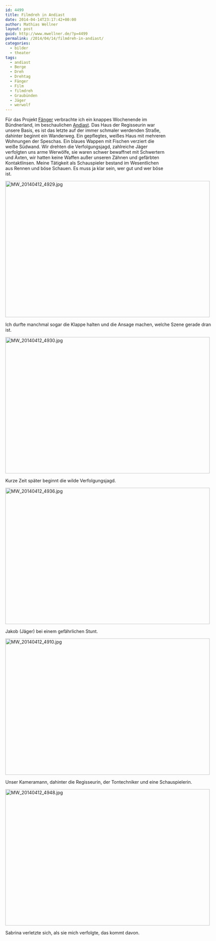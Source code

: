 ```yaml
---
id: 4499
title: Filmdreh in Andiast
date: 2014-04-14T23:17:42+00:00
author: Mathias Wellner
layout: post
guid: http://www.mwellner.de/?p=4499
permalink: /2014/04/14/filmdreh-in-andiast/
categories:
  - bilder
  - theater
tags:
  - andiast
  - Berge
  - Dreh
  - Drehtag
  - Fänger
  - Film
  - filmdreh
  - Graubünden
  - Jäger
  - werwolf
---
```

Für das Projekt [Fänger](https://www.facebook.com/faenger?fref=ts) verbrachte ich ein knappes Wochenende im Bündnerland, im beschaulichen [Andiast](http://de.wikipedia.org/wiki/Andiast). Das Haus der Regisseurin war unsere Basis, es ist das letzte auf der immer schmaler werdenden Straße, dahinter beginnt ein Wanderweg. Ein gepflegtes, weißes Haus mit mehreren Wohnungen der Speschas. Ein blaues Wappen mit Fischen verziert die weiße Südwand. Wir drehten die Verfolgungsjagd, zahlreiche Jäger verfolgten uns arme Werwölfe, sie waren schwer bewaffnet mit Schwertern und Äxten, wir hatten keine Waffen außer unseren Zähnen und gefärbten Kontaktlinsen. Meine Tätigkeit als Schauspieler bestand im Wesentlichen aus Rennen und böse Schauen. Es muss ja klar sein, wer gut und wer böse ist. 

<div style="width: 650px" class="wp-caption aligncenter">
  <a href="https://www.flickr.com/photos/mwellner/13855871585" title="MW_20140412_4929.jpg by mathias wellner, on Flickr"><img src="https://farm8.staticflickr.com/7127/13855871585_85612b06bd_z.jpg" width="640" height="427" alt="MW_20140412_4929.jpg" /></a>
  
  <p class="wp-caption-text">
    Ich durfte manchmal sogar die Klappe halten und die Ansage machen, welche Szene gerade dran ist.<br />
  </p>
</div>

<div style="width: 650px" class="wp-caption aligncenter">
  <a href="https://www.flickr.com/photos/mwellner/13855920263" title="MW_20140412_4930.jpg by mathias wellner, on Flickr"><img src="https://farm4.staticflickr.com/3738/13855920263_4b60292a09_z.jpg" width="640" height="427" alt="MW_20140412_4930.jpg" /></a>
  
  <p class="wp-caption-text">
    Kurze Zeit später beginnt die wilde Verfolgungsjagd.<br />
  </p>
</div>

<div style="width: 650px" class="wp-caption aligncenter">
  <a href="https://www.flickr.com/photos/mwellner/13855976173" title="MW_20140412_4936.jpg by mathias wellner, on Flickr"><img src="https://farm3.staticflickr.com/2862/13855976173_09955684b3_z.jpg" width="640" height="427" alt="MW_20140412_4936.jpg" /></a>
  
  <p class="wp-caption-text">
    Jakob (Jäger) bei einem gefährlichen Stunt.<br />
  </p>
</div>

<div style="width: 650px" class="wp-caption aligncenter">
  <a href="https://www.flickr.com/photos/mwellner/13856062804" title="MW_20140412_4910.jpg by mathias wellner, on Flickr"><img src="https://farm3.staticflickr.com/2891/13856062804_af7601a46e_z.jpg" width="640" height="427" alt="MW_20140412_4910.jpg" /></a>
  
  <p class="wp-caption-text">
    Unser Kameramann, dahinter die Regisseurin, der Tontechniker und eine Schauspielerin.<br />
  </p>
</div>

<div style="width: 650px" class="wp-caption aligncenter">
  <a href="https://www.flickr.com/photos/mwellner/13856100463" title="MW_20140412_4948.jpg by mathias wellner, on Flickr"><img src="https://farm4.staticflickr.com/3769/13856100463_721ba8f051_z.jpg" width="640" height="427" alt="MW_20140412_4948.jpg" /></a>
  
  <p class="wp-caption-text">
    Sabrina verletzte sich, als sie mich verfolgte, das kommt davon.<br />
  </p>
</div>